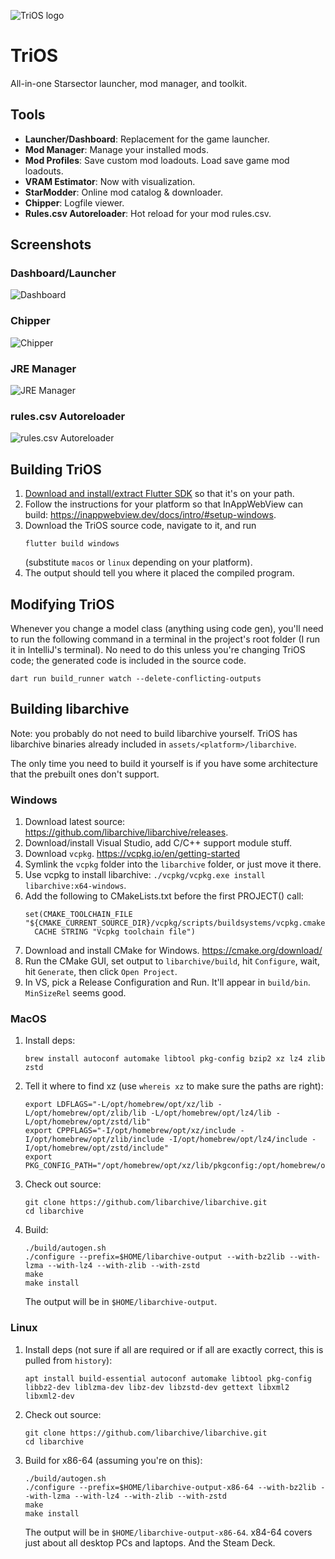 ![TriOS logo](assets/images/telos_faction_crest.png)
# TriOS
All-in-one Starsector launcher, mod manager, and toolkit.

## Tools

- **Launcher/Dashboard**: Replacement for the game launcher.
- **Mod Manager**: Manage your installed mods.
- **Mod Profiles**: Save custom mod loadouts. Load save game mod loadouts.
- **VRAM Estimator**: Now with visualization.
- **StarModder**: Online mod catalog & downloader.
- **Chipper**: Logfile viewer.
- **Rules.csv Autoreloader**: Hot reload for your mod rules.csv.

## Screenshots

### Dashboard/Launcher
![Dashboard](readme_resources/dashboard.png)
### Chipper
![Chipper](readme_resources/chipper.png)
### JRE Manager
![JRE Manager](readme_resources/jre.png)
### rules.csv Autoreloader
![rules.csv Autoreloader](readme_resources/rules_reload.png)

## Building TriOS

1. [Download and install/extract Flutter SDK](https://flutter-ko.dev/get-started/install) so that it's on your path.
2. Follow the instructions for your platform so that InAppWebView can build: https://inappwebview.dev/docs/intro/#setup-windows.
3. Download the TriOS source code, navigate to it, and run
    ```
    flutter build windows
    ```
    (substitute `macos` or `linux` depending on your platform).
4. The output should tell you where it placed the compiled program.


## Modifying TriOS
Whenever you change a model class (anything using code gen), you'll need to run the following command in a terminal in the project's root folder (I run it in IntelliJ's terminal). No need to do this unless you're changing TriOS code; the generated code is included in the source code.
```
dart run build_runner watch --delete-conflicting-outputs
```

## Building libarchive
Note: you probably do not need to build libarchive yourself. TriOS has libarchive binaries already included in `assets/<platform>/libarchive`.

The only time you need to build it yourself is if you have some architecture that the prebuilt ones don't support.

### Windows
1. Download latest source: https://github.com/libarchive/libarchive/releases.
1. Download/install Visual Studio, add C/C++ support module stuff.
1. Download `vcpkg`. https://vcpkg.io/en/getting-started
1. Symlink the `vcpkg` folder into the  `libarchive` folder, or just move it there.
1. Use vcpkg to install libarchive: `./vcpkg/vcpkg.exe install libarchive:x64-windows`.
1. Add the following to CMakeLists.txt before the first PROJECT() call:
    ```
    set(CMAKE_TOOLCHAIN_FILE "${CMAKE_CURRENT_SOURCE_DIR}/vcpkg/scripts/buildsystems/vcpkg.cmake"
      CACHE STRING "Vcpkg toolchain file")
    ```
1. Download and install CMake for Windows. https://cmake.org/download/
1. Run the CMake GUI, set output to `libarchive/build`, hit `Configure`, wait, hit `Generate`, then click `Open Project`.
1. In VS, pick a Release Configuration and Run. It'll appear in `build/bin`. `MinSizeRel` seems good.

### MacOS
1. Install deps: 
   ```
   brew install autoconf automake libtool pkg-config bzip2 xz lz4 zlib zstd
   ```
1. Tell it where to find xz (use `whereis xz` to make sure the paths are right):
   ```
   export LDFLAGS="-L/opt/homebrew/opt/xz/lib -L/opt/homebrew/opt/zlib/lib -L/opt/homebrew/opt/lz4/lib -L/opt/homebrew/opt/zstd/lib"
   export CPPFLAGS="-I/opt/homebrew/opt/xz/include -I/opt/homebrew/opt/zlib/include -I/opt/homebrew/opt/lz4/include -I/opt/homebrew/opt/zstd/include"
   export PKG_CONFIG_PATH="/opt/homebrew/opt/xz/lib/pkgconfig:/opt/homebrew/opt/zlib/lib/pkgconfig:/opt/homebrew/opt/lz4/lib/pkgconfig:/opt/homebrew/opt/zstd/lib/pkgconfig"
   ```
1. Check out source:
   ```
   git clone https://github.com/libarchive/libarchive.git
   cd libarchive
   ```
1. Build:
   ```
   ./build/autogen.sh
   ./configure --prefix=$HOME/libarchive-output --with-bz2lib --with-lzma --with-lz4 --with-zlib --with-zstd
   make
   make install
   ```
   The output will be in `$HOME/libarchive-output`.

### Linux
1. Install deps (not sure if all are required or if all are exactly correct, this is pulled from `history`):
   ```
   apt install build-essential autoconf automake libtool pkg-config libbz2-dev liblzma-dev libz-dev libzstd-dev gettext libxml2 libxml2-dev
   ```
1. Check out source:
   ```
   git clone https://github.com/libarchive/libarchive.git
   cd libarchive
   ```
1. Build for x86-64 (assuming you're on this):
   ```
   ./build/autogen.sh
   ./configure --prefix=$HOME/libarchive-output-x86-64 --with-bz2lib --with-lzma --with-lz4 --with-zlib --with-zstd
   make
   make install
   ```
   The output will be in `$HOME/libarchive-output-x86-64`. x84-64 covers just about all desktop PCs and laptops. And the Steam Deck.
